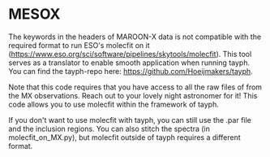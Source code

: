 # MESOX

The keywords in the headers of MAROON-X data is not compatible with the required format to run ESO's molecfit on it (https://www.eso.org/sci/software/pipelines/skytools/molecfit). 
This tool serves as a translator to enable smooth application when running tayph. You can find the tayph-repo here: https://github.com/Hoeijmakers/tayph.

Note that this code requires that you have access to all the raw files of from the MX observations. Reach out to your lovely night astronomer for it!
This code allows you to use molecfit within the framework of tayph. 

If you don't want to use molecfit with tayph, you can still use the .par file and the inclusion regions. You can also stitch the spectra (in molecfit_on_MX.py), but molecfit outside of tayph requires a different format.
